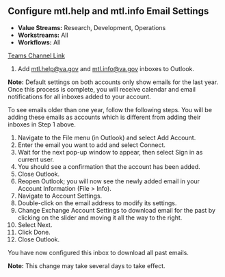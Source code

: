 ## Configure mtl.help and mtl.info Email Settings

- **Value Streams:** Research, Development, Operations
- **Workstreams:** All
- **Workflows:** All

[Teams Channel Link](https://teams.microsoft.com/l/message/19:d15133fbfb4d4c3a8c81701292b1890d@thread.skype/1667497880486?tenantId=e95f1b23-abaf-45ee-821d-b7ab251ab3bf&groupId=1db500d5-0d01-4254-af42-ad3f78bafacd&parentMessageId=1667497880486&teamName=teampsd_vha&channelName=training_workflow&createdTime=1667497880486&allowXTenantAccess=false)

1. Add mtl.help@va.gov and mtl.info@va.gov inboxes to Outlook.

**Note:** Default settings on both accounts only show emails for the last year. Once this process is complete, you will receive calendar and email notifications for all inboxes added to your account.

To see emails older than one year, follow the following steps. You will be adding these emails as accounts which is different from adding their inboxes in Step 1 above.

1. Navigate to the File menu (in Outlook) and select Add Account.
2. Enter the email you want to add and select Connect.
3. Wait for the next pop-up window to appear, then select Sign in as current user.
4. You should see a confirmation that the account has been added.
5. Close Outlook.
6. Reopen Outlook; you will now see the newly added email in your Account Information (File > Info).
7. Navigate to Account Settings.
8. Double-click on the email address to modify its settings.
9. Change Exchange Account Settings to download email for the past by clicking on the slider and moving it all the way to the right.
10. Select Next.
11. Click Done.
12. Close Outlook.

You have now configured this inbox to download all past emails.

**Note:** This change may take several days to take effect.
